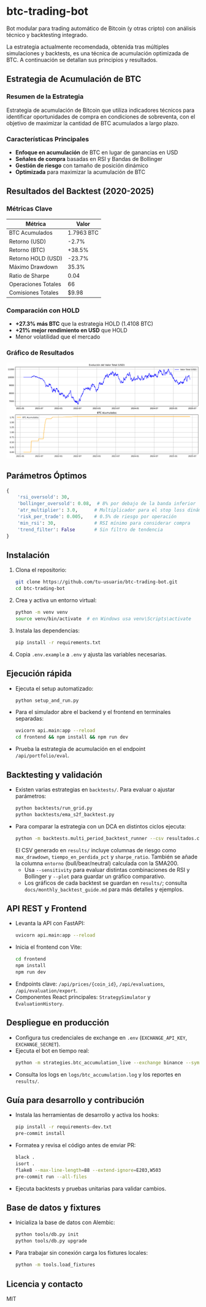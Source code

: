 # btc-trading-bot

Bot modular para trading automático de Bitcoin (y otras cripto) con análisis técnico y backtesting integrado.

La estrategia actualmente recomendada, obtenida tras múltiples simulaciones y backtests, es una técnica de acumulación optimizada de BTC. A continuación se detallan sus principios y resultados.

## Estrategia de Acumulación de BTC

### Resumen de la Estrategia

Estrategia de acumulación de Bitcoin que utiliza indicadores técnicos para identificar oportunidades de compra en condiciones de sobreventa, con el objetivo de maximizar la cantidad de BTC acumulados a largo plazo.

### Características Principales

- **Enfoque en acumulación** de BTC en lugar de ganancias en USD
- **Señales de compra** basadas en RSI y Bandas de Bollinger
- **Gestión de riesgo** con tamaño de posición dinámico
- **Optimizada** para maximizar la acumulación de BTC

## Resultados del Backtest (2020-2025)

### Métricas Clave

| Métrica | Valor |
|---------|-------|
| BTC Acumulados | 1.7963 BTC |
| Retorno (USD) | -2.7% |
| Retorno (BTC) | +38.5% |
| Retorno HOLD (USD) | -23.7% |
| Máximo Drawdown | 35.3% |
| Ratio de Sharpe | 0.04 |
| Operaciones Totales | 66 |
| Comisiones Totales | $9.98 |

### Comparación con HOLD

- **+27.3% más BTC** que la estrategia HOLD (1.4108 BTC)
- **+21% mejor rendimiento en USD** que HOLD
- Menor volatilidad que el mercado

### Gráfico de Resultados

![BTC Accumulation Results](btc_accumulation_results.png)

## Parámetros Óptimos

```python
{
    'rsi_oversold': 30,
    'bollinger_oversold': 0.08,  # 8% por debajo de la banda inferior
    'atr_multiplier': 3.0,      # Multiplicador para el stop loss dinámico
    'risk_per_trade': 0.005,    # 0.5% de riesgo por operación
    'min_rsi': 30,              # RSI mínimo para considerar compra
    'trend_filter': False       # Sin filtro de tendencia
}
```

## Instalación

1. Clona el repositorio:
   ```bash
   git clone https://github.com/tu-usuario/btc-trading-bot.git
   cd btc-trading-bot
   ```
2. Crea y activa un entorno virtual:
   ```bash
   python -m venv venv
   source venv/bin/activate  # en Windows usa venv\Scripts\activate
   ```
3. Instala las dependencias:
   ```bash
   pip install -r requirements.txt
   ```
4. Copia `.env.example` a `.env` y ajusta las variables necesarias.

## Ejecución rápida

- Ejecuta el setup automatizado:
  ```bash
  python setup_and_run.py
  ```
- Para el simulador abre el backend y el frontend en terminales separadas:
  ```bash
  uvicorn api.main:app --reload
  cd frontend && npm install && npm run dev
  ```
- Prueba la estrategia de acumulación en el endpoint `/api/portfolio/eval`.

## Backtesting y validación

- Existen varias estrategias en `backtests/`. Para evaluar o ajustar parámetros:
  ```bash
  python backtests/run_grid.py
  python backtests/ema_s2f_backtest.py
  ```
- Para comparar la estrategia con un DCA en distintos ciclos ejecuta:
  ```bash
  python -m backtests.multi_period_backtest_runner --csv resultados.csv
  ```
  El CSV generado en `results/` incluye columnas de riesgo como `max_drawdown`, `tiempo_en_perdida_pct` y `sharpe_ratio`.
  También se añade la columna `entorno` (bull/bear/neutral) calculada con la SMA200.
  - Usa `--sensitivity` para evaluar distintas combinaciones de RSI y Bollinger y `--plot` para guardar un gráfico comparativo.
  - Los gráficos de cada backtest se guardan en `results/`; consulta `docs/monthly_backtest_guide.md` para más detalles y ejemplos.

## API REST y Frontend

- Levanta la API con FastAPI:
  ```bash
  uvicorn api.main:app --reload
  ```
- Inicia el frontend con Vite:
  ```bash
  cd frontend
  npm install
  npm run dev
  ```
- Endpoints clave: `/api/prices/{coin_id}`, `/api/evaluations`, `/api/evaluation/export`.
- Componentes React principales: `StrategySimulator` y `EvaluationHistory`.

## Despliegue en producción

- Configura tus credenciales de exchange en `.env` (`EXCHANGE_API_KEY`, `EXCHANGE_SECRET`).
- Ejecuta el bot en tiempo real:
  ```bash
  python -m strategies.btc_accumulation_live --exchange binance --symbol BTC/USDT --initial-usd 1000
  ```
- Consulta los logs en `logs/btc_accumulation.log` y los reportes en `results/`.

## Guía para desarrollo y contribución

- Instala las herramientas de desarrollo y activa los hooks:
  ```bash
  pip install -r requirements-dev.txt
  pre-commit install
  ```
- Formatea y revisa el código antes de enviar PR:
  ```bash
  black .
  isort .
  flake8 --max-line-length=88 --extend-ignore=E203,W503
  pre-commit run --all-files
  ```
- Ejecuta backtests y pruebas unitarias para validar cambios.

## Base de datos y fixtures

- Inicializa la base de datos con Alembic:
  ```bash
  python tools/db.py init
  python tools/db.py upgrade
  ```
- Para trabajar sin conexión carga los fixtures locales:
  ```bash
  python -m tools.load_fixtures
  ```

## Licencia y contacto

MIT
